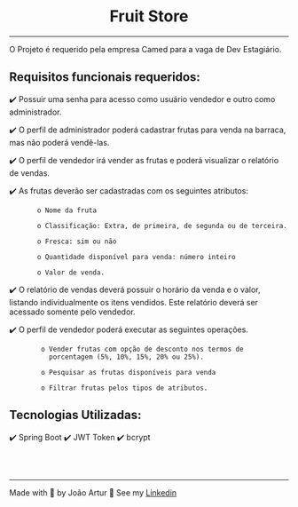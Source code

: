 <h1 align="center" > Fruit Store </h1>

<hr/>

O Projeto é requerido pela empresa Camed para a vaga de Dev Estagiário.


## Requisitos funcionais requeridos:

✔️ Possuir uma senha para acesso como usuário
vendedor e outro como administrador.

✔️ O perfil de administrador poderá cadastrar frutas para venda na
barraca, mas não poderá vendê-las.

✔️ O perfil de vendedor irá vender as frutas e poderá visualizar o relatório
de vendas.

✔️ As frutas deverão ser cadastradas com os seguintes atributos:

           o Nome da fruta
  
           o Classificação: Extra, de primeira, de segunda ou de terceira.
  
           o Fresca: sim ou não
  
           o Quantidade disponível para venda: número inteiro
  
           o Valor de venda.

✔️ O relatório de vendas deverá possuir o horário da venda e o valor,
listando individualmente os itens vendidos. Este relatório deverá ser
acessado somente pelo vendedor.

✔️ O perfil de vendedor poderá executar as seguintes operações.

            o Vender frutas com opção de desconto nos termos de
              porcentagem (5%, 10%, 15%, 20% ou 25%).

            o Pesquisar as frutas disponíveis para venda
            
            o Filtrar frutas pelos tipos de atributos.



## Tecnologias Utilizadas:

✔️ Spring Boot
✔️ JWT Token
✔️ bcrypt




   
</ul><br><br>

<hr>
<p>Made with 💜 by João Artur 👋 See my <a href="https://www.linkedin.com/in/magalhesartur/">Linkedin</a></p>
